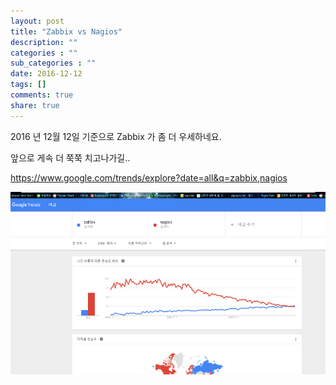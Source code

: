 ```yaml
---
layout: post
title: "Zabbix vs Nagios"
description: ""
categories : ""
sub_categories : ""
date: 2016-12-12
tags: []
comments: true
share: true
---
```


2016 년 12월 12일 기준으로 Zabbix 가 좀 더 우세하네요.

앞으로 게속 더 쭉쭉 치고나가길..

  

https://www.google.com/trends/explore?date=all&q=zabbix,nagios

  

![](/assets/images/posts/710/257CF435584E308D307169.PNG)

  

